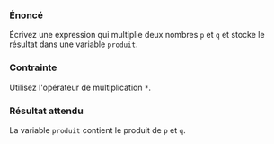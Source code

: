 ### Énoncé

Écrivez une expression qui multiplie deux nombres ```p``` et ```q``` et stocke le résultat dans une variable ```produit```.

### Contrainte

Utilisez l'opérateur de multiplication ```*```.

### Résultat attendu

La variable ```produit``` contient le produit de ```p``` et ```q```.
